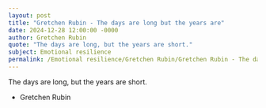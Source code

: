 ```yaml
---
layout: post
title: "Gretchen Rubin - The days are long but the years are"
date: 2024-12-28 12:00:00 -0000
author: Gretchen Rubin
quote: "The days are long, but the years are short."
subject: Emotional resilience
permalink: /Emotional resilience/Gretchen Rubin/Gretchen Rubin - The days are long but the years are
---
```


The days are long, but the years are short.

- Gretchen Rubin
